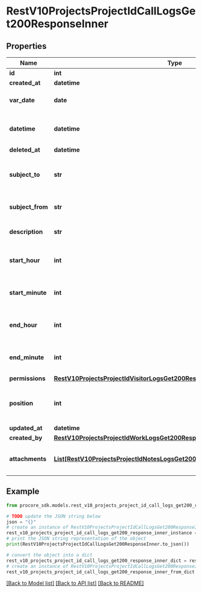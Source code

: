 # RestV10ProjectsProjectIdCallLogsGet200ResponseInner


## Properties

Name | Type | Description | Notes
------------ | ------------- | ------------- | -------------
**id** | **int** | ID | [optional] 
**created_at** | **datetime** | Created at | [optional] 
**var_date** | **date** | Date that the call took place | [optional] 
**datetime** | **datetime** | Estimated UTC datetime of record | [optional] 
**deleted_at** | **datetime** | Deleted at | [optional] 
**subject_to** | **str** | Name of the person that received the call | [optional] 
**subject_from** | **str** | Name of the person that called | [optional] 
**description** | **str** | Details describing the call | [optional] 
**start_hour** | **int** | Time when the call started - hour | [optional] 
**start_minute** | **int** | Time when the call started - minute | [optional] 
**end_hour** | **int** | Time when the call ended - hour | [optional] 
**end_minute** | **int** | Time when the call ended - minute | [optional] 
**permissions** | [**RestV10ProjectsProjectIdVisitorLogsGet200ResponseInnerPermissions**](RestV10ProjectsProjectIdVisitorLogsGet200ResponseInnerPermissions.md) |  | [optional] 
**position** | **int** | Position in the list of recorded calls for the day | [optional] 
**updated_at** | **datetime** | Updated at | [optional] 
**created_by** | [**RestV10ProjectsProjectIdWorkLogsGet200ResponseInnerCreatedBy**](RestV10ProjectsProjectIdWorkLogsGet200ResponseInnerCreatedBy.md) |  | [optional] 
**attachments** | [**List[RestV10ProjectsProjectIdNotesLogsGet200ResponseInnerAttachmentsInner]**](RestV10ProjectsProjectIdNotesLogsGet200ResponseInnerAttachmentsInner.md) | :filename to be deprecated, use :name | [optional] 

## Example

```python
from procore_sdk.models.rest_v10_projects_project_id_call_logs_get200_response_inner import RestV10ProjectsProjectIdCallLogsGet200ResponseInner

# TODO update the JSON string below
json = "{}"
# create an instance of RestV10ProjectsProjectIdCallLogsGet200ResponseInner from a JSON string
rest_v10_projects_project_id_call_logs_get200_response_inner_instance = RestV10ProjectsProjectIdCallLogsGet200ResponseInner.from_json(json)
# print the JSON string representation of the object
print(RestV10ProjectsProjectIdCallLogsGet200ResponseInner.to_json())

# convert the object into a dict
rest_v10_projects_project_id_call_logs_get200_response_inner_dict = rest_v10_projects_project_id_call_logs_get200_response_inner_instance.to_dict()
# create an instance of RestV10ProjectsProjectIdCallLogsGet200ResponseInner from a dict
rest_v10_projects_project_id_call_logs_get200_response_inner_from_dict = RestV10ProjectsProjectIdCallLogsGet200ResponseInner.from_dict(rest_v10_projects_project_id_call_logs_get200_response_inner_dict)
```
[[Back to Model list]](../README.md#documentation-for-models) [[Back to API list]](../README.md#documentation-for-api-endpoints) [[Back to README]](../README.md)


